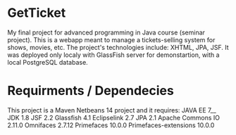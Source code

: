 # GetTicket
My final project for advanced programming in Java course (seminar project). This is a webapp meant to manage a tickets-selling system for shows, movies, etc. The project's technologies include: XHTML, JPA, JSF. It was deployed only localy with GlassFish server for demonstartion, with a local PostgreSQL database.

# Requirments / Dependecies
This project is a Maven Netbeans 14 project and it requires:
JAVA EE 7__
JDK 1.8
JSF 2.2
Glassfish 4.1
Eclipselink 2.7 
JPA 2.1
Apache Commons IO 2.11.0
Omnifaces 2.7.12
Primefaces 10.0.0
Primefaces-extensions 10.0.0



